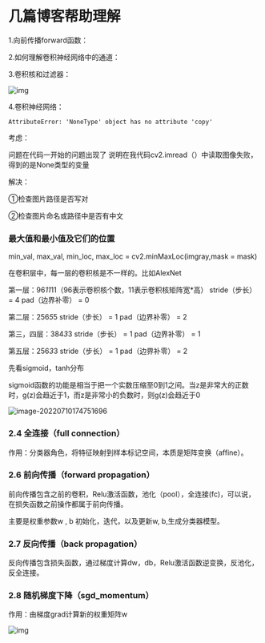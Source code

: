 # 几篇博客帮助理解

1.向前传播forward函数：[](https://blog.csdn.net/u011501388/article/details/84062483)

2.如何理解卷积神经网络中的通道：[](https://blog.csdn.net/weixin_38481963/article/details/109920512)

3.卷积核和过滤器：[](https://blog.csdn.net/weixin_38481963/article/details/109906338)

![img](https://img-blog.csdn.net/20160707204048899)

4.卷积神经网络：[](https://blog.csdn.net/v_JULY_v/article/details/51812459)

`AttributeError: 'NoneType' object has no attribute 'copy'`

考虑：

问题在代码一开始的问题出现了 说明在我代码cv2.imread（）中读取图像失败，得到的是None类型的变量

解决：

①检查图片路径是否写对

②检查图片命名或路径中是否有中文

### 最大值和最小值及它们的位置

min_val, max_val, min_loc, max_loc = cv2.minMaxLoc(imgray,mask = mask)

在卷积层中，每一层的卷积核是不一样的。比如AlexNet

第一层：96*11*11（96表示卷积核个数，11表示卷积核矩阵宽*高） stride（步长） = 4 pad（边界补零） = 0

第二层：256*5*5 stride（步长） = 1 pad（边界补零） = 2

第三，四层：384*3*3 stride（步长） = 1 pad（边界补零） = 1

第五层：256*3*3 stride（步长） = 1 pad（边界补零） = 2

先看sigmoid，tanh分布

 sigmoid函数的功能是相当于把一个实数压缩至0到1之间。当z是非常大的正数时，g(z)会趋近于1，而z是非常小的负数时，则g(z)会趋近于0

![image-20220710174751696](C:\Users\dsg\AppData\Roaming\Typora\typora-user-images\image-20220710174751696.png)

### 2.4 全连接（full connection）

作用：分类器角色，将特征映射到样本标记空间，本质是矩阵变换（affine）。

### 2.6 前向传播（forward propagation）

前向传播包含之前的卷积，Relu激活函数，池化（pool），全连接(fc)，可以说，在损失函数之前操作都属于前向传播。

主要是权重参数w , b 初始化，迭代，以及更新w, b,生成分类器模型。

### 2.7 反向传播（back propagation）

反向传播包含损失函数，通过梯度计算dw，db，Relu激活函数逆变换，反池化，反全连接。

### 2.8 随机梯度下降（sgd_momentum）

作用：由梯度grad计算新的权重矩阵w

![img](https://img-blog.csdn.net/20160702205047459)



